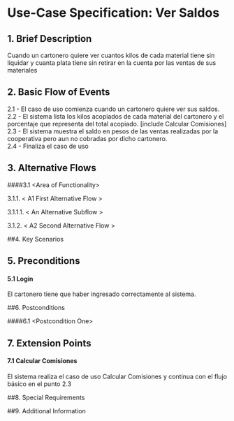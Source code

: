 # Use-Case Specification: Ver Saldos

## 1. Brief Description
Cuando un cartonero quiere ver cuantos kilos de cada material tiene sin liquidar y cuanta plata tiene sin retirar en la cuenta por las ventas de sus materiales

## 2. Basic Flow of Events
2.1 - El caso de uso comienza cuando un cartonero quiere ver sus saldos.
2.2 - El sistema lista los kilos acopiados de cada material del cartonero y el porcentaje que representa del total acopiado. [include Calcular Comisiones]
2.3 - El sistema muestra el saldo en pesos de las ventas realizadas por la cooperativa pero aun no cobradas por dicho cartonero.  
2.4 - Finaliza el caso de uso

## 3. Alternative Flows

####3.1 <Area of Functionality\>

3.1.1. < A1 First Alternative Flow >

3.1.1.1. < An Alternative Subflow >

3.1.2. < A2 Second Alternative Flow >

##4. Key Scenarios

## 5. Preconditions

#### 5.1 Login
El cartonero tiene que haber ingresado correctamente al sistema.

##6. Postconditions

####6.1 <Postcondition One\>

## 7. Extension Points

#### 7.1 Calcular Comisiones
El sistema realiza el caso de uso Calcular Comisiones y continua con el flujo básico en el punto 2.3

##8. Special Requirements

##9. Additional Information
